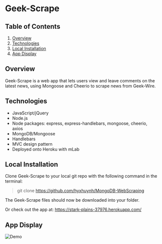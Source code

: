 # Geek-Scrape

## Table of Contents 
1. [Overview](#overview)
2. [Technologies](#technologies)
3. [Local Installation](#installation)
4. [App Display](#display)

<a name="overview"></a>
## Overview 
Geek-Scrape is a web app that lets users view and leave comments on the latest news, using Mongoose and Cheerio to scrape news from Geek-Wire.

<a name="technologies"></a>
## Technologies

* JavaScript/jQuery
* Node.js
* Node packages: express, express-handlebars, mongoose, cheerio, axios
* MongoDB/Mongoose
* Handlebars
* MVC design pattern
* Deployed onto Heroku with mLab

<a name="installation"></a>
## Local Installation

Clone Geek-Scrape to your local git repo with the following command in the terminal:

> git clone https://github.com/hyxhuynh/MongoDB-WebScraping

The Geek-Scrape files should now be downloaded into your folder.

Or check out the app at: https://stark-plains-37976.herokuapp.com/

<a name="display"></a>
## App Display

![Demo](/public/assets/img/Eat-Da-Burger.png)
